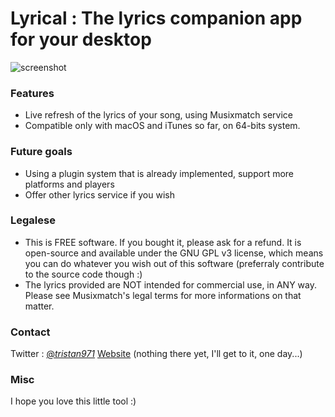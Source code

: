 # Lyrical : The lyrics companion app for your desktop

![screenshot](http://tristan.moe/lyrical-0.1.png)

### Features
- Live refresh of the lyrics of your song, using Musixmatch service
- Compatible only with macOS and iTunes so far, on 64-bits system.

### Future goals
- Using a plugin system that is already implemented, support more platforms and players
- Offer other lyrics service if you wish

### Legalese
- This is FREE software. If you bought it, please ask for a refund. It is open-source and available under the GNU GPL v3 license, which means you can do whatever you wish out of this software (preferraly contribute to the source code though :)
- The lyrics provided are NOT intended for commercial use, in ANY way. Please see Musixmatch's legal terms for more informations on that matter.

### Contact
Twitter : [@_tristan971_](https://twitter.com/_tristan971_)
[Website](http://tristan.moe) (nothing there yet, I'll get to it, one day...)

### Misc
I hope you love this little tool :)
